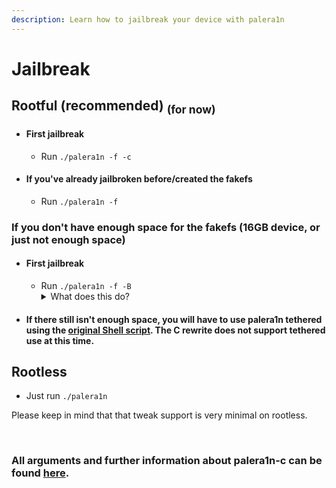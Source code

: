 ```yaml
---
description: Learn how to jailbreak your device with palera1n
---
```


# Jailbreak

## Rootful (recommended) <sub>(for now)</sub>
* #### First jailbreak
  * Run `./palera1n -f -c`
* #### If you've already jailbroken before/created the fakefs
  * Run `./palera1n -f`

### If you don't have enough space for the fakefs (16GB device, or just not enough space)
* #### First jailbreak
  * Run `./palera1n -f -B`<details><summary>What does this do?</summary>This creates the fakefs but with a smaller size at the expense of having unwritable parts in rarely-written paths. </details>

* #### If there still isn't enough space, you will have to use palera1n tethered using the [original Shell script](https://github.com/palera1n/palera1n). The C rewrite does not support tethered use at this time.


## Rootless
* Just run `./palera1n`

Please keep in mind that that tweak support is very minimal on rootless.

<br>

### All arguments and further information about palera1n-c can be found [here](https://cdn.nickchan.lol/palera1n/artifacts/c-rewrite/palera1n.1.html).
